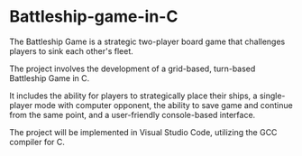 # Battleship-game-in-C
The Battleship Game is a strategic two-player board game that challenges players to
sink each other's fleet.

The project involves the development of a grid-based, turn-based Battleship Game in C.

It includes the ability for players to strategically place their ships, a single-player mode with computer opponent, the ability to save game and continue from the same point, and a user-friendly console-based interface. 

The project will be implemented in Visual Studio Code, utilizing the GCC compiler for C.
